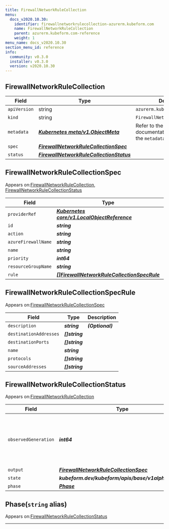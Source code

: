 ```yaml
---
title: FirewallNetworkRuleCollection
menu:
  docs_v2020.10.30:
    identifier: firewallnetworkrulecollection-azurerm.kubeform.com
    name: FirewallNetworkRuleCollection
    parent: azurerm.kubeform.com-reference
    weight: 1
menu_name: docs_v2020.10.30
section_menu_id: reference
info:
  community: v0.3.0
  installer: v0.3.0
  version: v2020.10.30
---
```


## FirewallNetworkRuleCollection
| Field | Type | Description |
| ------ | ----- | ----------- |
| `apiVersion` | string | `azurerm.kubeform.com/v1alpha1` |
|    `kind` | string | `FirewallNetworkRuleCollection` |
| `metadata` | ***[Kubernetes meta/v1.ObjectMeta](https://v1-18.docs.kubernetes.io/docs/reference/generated/kubernetes-api/v1.18/#objectmeta-v1-meta)***|Refer to the Kubernetes API documentation for the fields of the `metadata` field.|
| `spec` | ***[FirewallNetworkRuleCollectionSpec](#firewallnetworkrulecollectionspec)***||
| `status` | ***[FirewallNetworkRuleCollectionStatus](#firewallnetworkrulecollectionstatus)***||
## FirewallNetworkRuleCollectionSpec

Appears on:[FirewallNetworkRuleCollection](#firewallnetworkrulecollection), [FirewallNetworkRuleCollectionStatus](#firewallnetworkrulecollectionstatus)

| Field | Type | Description |
| ------ | ----- | ----------- |
| `providerRef` | ***[Kubernetes core/v1.LocalObjectReference](https://v1-18.docs.kubernetes.io/docs/reference/generated/kubernetes-api/v1.18/#localobjectreference-v1-core)***||
| `id` | ***string***||
| `action` | ***string***||
| `azureFirewallName` | ***string***||
| `name` | ***string***||
| `priority` | ***int64***||
| `resourceGroupName` | ***string***||
| `rule` | ***[[]FirewallNetworkRuleCollectionSpecRule](#firewallnetworkrulecollectionspecrule)***||
## FirewallNetworkRuleCollectionSpecRule

Appears on:[FirewallNetworkRuleCollectionSpec](#firewallnetworkrulecollectionspec)

| Field | Type | Description |
| ------ | ----- | ----------- |
| `description` | ***string***| ***(Optional)*** |
| `destinationAddresses` | ***[]string***||
| `destinationPorts` | ***[]string***||
| `name` | ***string***||
| `protocols` | ***[]string***||
| `sourceAddresses` | ***[]string***||
## FirewallNetworkRuleCollectionStatus

Appears on:[FirewallNetworkRuleCollection](#firewallnetworkrulecollection)

| Field | Type | Description |
| ------ | ----- | ----------- |
| `observedGeneration` | ***int64***| ***(Optional)*** Resource generation, which is updated on mutation by the API Server.|
| `output` | ***[FirewallNetworkRuleCollectionSpec](#firewallnetworkrulecollectionspec)***| ***(Optional)*** |
| `state` | ***kubeform.dev/kubeform/apis/base/v1alpha1.State***| ***(Optional)*** |
| `phase` | ***[Phase](#phase)***| ***(Optional)*** |
## Phase(`string` alias)

Appears on:[FirewallNetworkRuleCollectionStatus](#firewallnetworkrulecollectionstatus)

---
